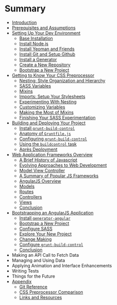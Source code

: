 # Summary

* [Introduction](README.md)
* [Prerequisites and Assumptions](prereqs.md)
* [Setting Up Your Dev Environment](setup_dev_environment/README.md)
    * [Base Installation](setup_dev_environment/base_installation.md)
    * [Install Node.js](setup_dev_environment/install_node.md)
    * [Install Yeoman and Friends](setup_dev_environment/install_yeoman.md)
    * [Install Git and Setup Github](setup_dev_environment/install_git.md)
    * [Install a Generator](setup_dev_environment/install_generator.md)
    * [Create a New Repository](setup_dev_environment/create_repo.md)
    * [Bootstrap a New Project](setup_dev_environment/bootstrap_site.md)
* [Getting to Know Your CSS Preprocessor](css_framework/README.md)
    * [Nesting: Style Organization and Hierarchy](css_framework/nesting.md)
    * [SASS Variables](css_framework/variables.md)
    * [Mixins](css_framework/mixins.md)
    * [Imports: Setup Your Stylesheets](css_framework/nesting_try.md)
    * [Experimenting With Nesting](css_framework/nesting_try2.md)
    * [Customizing Variables](css_framework/variables_try.md)
    * [Making the Most of Mixins](css_framework/mixins_try.md)
    * [Finishing Your SASS Experimentation](css_framework/finishing_css.md)
* [Building and Deploying Your Project](building_projects/README.md)
    * [Install `grunt-build-control`](building_projects/install_buildcontrol.md)
    * [Anatomy of `Gruntfile.js`](building_projects/gruntfile_anatomy.md)
    * [Configuring `grunt-build-control`](building_projects/configuring_buildcontrol.md)
    * [Using the `buildcontrol` task](building_projects/using_buildcontrol.md)
    * [Après Deployment](building_projects/deployment_conclusion.md)
* [Web Application Frameworks Overview](frameworks_overview/README.md)
    * [A Brief History of Javascript](frameworks_overview/js_history.md)
    * [Evolving Approaches to Web Development](frameworks_overview/evolving_websites.md)
    * [Model View Controller](frameworks_overview/mvc.md)
    * [A Summary of Popular JS Frameworks](frameworks_overview/js_frameworks_summary.md)
    * [AngularJS Overview](frameworks_overview/angular_overview.md)
    * [Models](frameworks_overview/ng_models.md)
    * [Routes](frameworks_overview/ng_routes.md)
    * [Controllers](frameworks_overview/ng_controllers.md)
    * [Views](frameworks_overview/ng_views.md)
    * [Conclusion](frameworks_overview/conclusion.md)
* [Bootstrapping an AngularJS Application](bootstrap_angularjs/README.md)
    * [Install `generator-angular`](bootstrap_angularjs/install_generator-angular.md)
    * [Bootstrap a New Project](bootstrap_angularjs/bootstrap_project.md)
    * [Configure SASS](bootstrap_angularjs/sass_config.md)
    * [Explore Your New Project](bootstrap_angularjs/explore_project.md)
    * [Change Making](bootstrap_angularjs/test_changes.md)
    * [Configure `grunt-build-control`](bootstrap_angularjs/buildcontrol_config.md)
    * [Conclusion](bootstrap_angularjs/conclusion.md)
* Making an API Call to Fetch Data
* Managing and Using Data
* Applying Animation and Interface Enhancements
* Writing Tests
* Things for the Future
* [Appendix](appendix/README.md)
    * [Git Reference](appendix/git_reference.md)
    * [CSS Preprocessor Comparison](appendix/preprocessor_comparison.md)
    * [Links and Resources](appendix/links.md)
